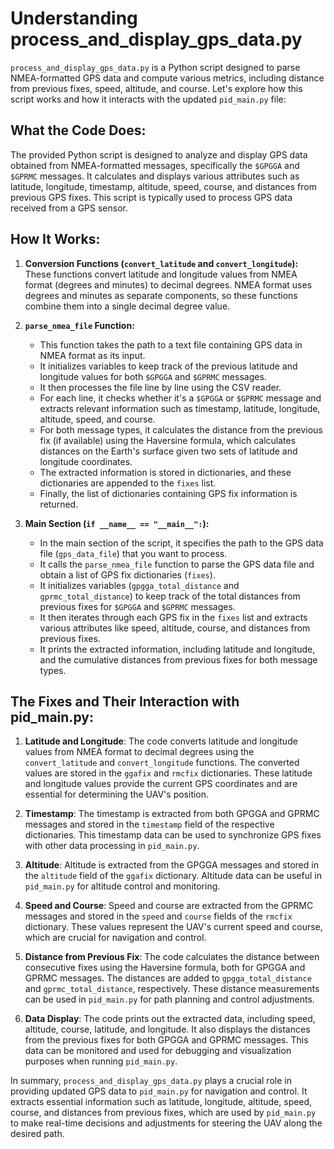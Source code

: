 # Understanding process_and_display_gps_data.py

`process_and_display_gps_data.py` is a Python script designed to parse NMEA-formatted GPS data and compute various metrics, including distance from previous fixes, speed, altitude, and course. Let's explore how this script works and how it interacts with the updated `pid_main.py` file:

## What the Code Does:

The provided Python script is designed to analyze and display GPS data obtained from NMEA-formatted messages, specifically the `$GPGGA` and `$GPRMC` messages. It calculates and displays various attributes such as latitude, longitude, timestamp, altitude, speed, course, and distances from previous GPS fixes. This script is typically used to process GPS data received from a GPS sensor.

## How It Works:

1. **Conversion Functions (`convert_latitude` and `convert_longitude`):** These functions convert latitude and longitude values from NMEA format (degrees and minutes) to decimal degrees. NMEA format uses degrees and minutes as separate components, so these functions combine them into a single decimal degree value.

2. **`parse_nmea_file` Function:**
   - This function takes the path to a text file containing GPS data in NMEA format as its input.
   - It initializes variables to keep track of the previous latitude and longitude values for both `$GPGGA` and `$GPRMC` messages.
   - It then processes the file line by line using the CSV reader.
   - For each line, it checks whether it's a `$GPGGA` or `$GPRMC` message and extracts relevant information such as timestamp, latitude, longitude, altitude, speed, and course.
   - For both message types, it calculates the distance from the previous fix (if available) using the Haversine formula, which calculates distances on the Earth's surface given two sets of latitude and longitude coordinates.
   - The extracted information is stored in dictionaries, and these dictionaries are appended to the `fixes` list.
   - Finally, the list of dictionaries containing GPS fix information is returned.

3. **Main Section (`if __name__ == "__main__":`):**
   - In the main section of the script, it specifies the path to the GPS data file (`gps_data_file`) that you want to process.
   - It calls the `parse_nmea_file` function to parse the GPS data file and obtain a list of GPS fix dictionaries (`fixes`).
   - It initializes variables (`gpgga_total_distance` and `gprmc_total_distance`) to keep track of the total distances from previous fixes for `$GPGGA` and `$GPRMC` messages.
   - It then iterates through each GPS fix in the `fixes` list and extracts various attributes like speed, altitude, course, and distances from previous fixes.
   - It prints the extracted information, including latitude and longitude, and the cumulative distances from previous fixes for both message types.

## The Fixes and Their Interaction with pid_main.py:

1. **Latitude and Longitude**: The code converts latitude and longitude values from NMEA format to decimal degrees using the `convert_latitude` and `convert_longitude` functions. The converted values are stored in the `ggafix` and `rmcfix` dictionaries. These latitude and longitude values provide the current GPS coordinates and are essential for determining the UAV's position.

2. **Timestamp**: The timestamp is extracted from both GPGGA and GPRMC messages and stored in the `timestamp` field of the respective dictionaries. This timestamp data can be used to synchronize GPS fixes with other data processing in `pid_main.py`.

3. **Altitude**: Altitude is extracted from the GPGGA messages and stored in the `altitude` field of the `ggafix` dictionary. Altitude data can be useful in `pid_main.py` for altitude control and monitoring.

4. **Speed and Course**: Speed and course are extracted from the GPRMC messages and stored in the `speed` and `course` fields of the `rmcfix` dictionary. These values represent the UAV's current speed and course, which are crucial for navigation and control.

5. **Distance from Previous Fix**: The code calculates the distance between consecutive fixes using the Haversine formula, both for GPGGA and GPRMC messages. The distances are added to `gpgga_total_distance` and `gprmc_total_distance`, respectively. These distance measurements can be used in `pid_main.py` for path planning and control adjustments.

6. **Data Display**: The code prints out the extracted data, including speed, altitude, course, latitude, and longitude. It also displays the distances from the previous fixes for both GPGGA and GPRMC messages. This data can be monitored and used for debugging and visualization purposes when running `pid_main.py`.

In summary, `process_and_display_gps_data.py` plays a crucial role in providing updated GPS data to `pid_main.py` for navigation and control. It extracts essential information such as latitude, longitude, altitude, speed, course, and distances from previous fixes, which are used by `pid_main.py` to make real-time decisions and adjustments for steering the UAV along the desired path.

